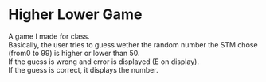 # Higher Lower Game
A game I made for class.  
Basically, the user tries to guess wether the random number the STM chose (from0 to 99) is higher or lower than 50.  
If the guess is wrong and error is displayed (E on display).  
If the guess is correct, it displays the number.

